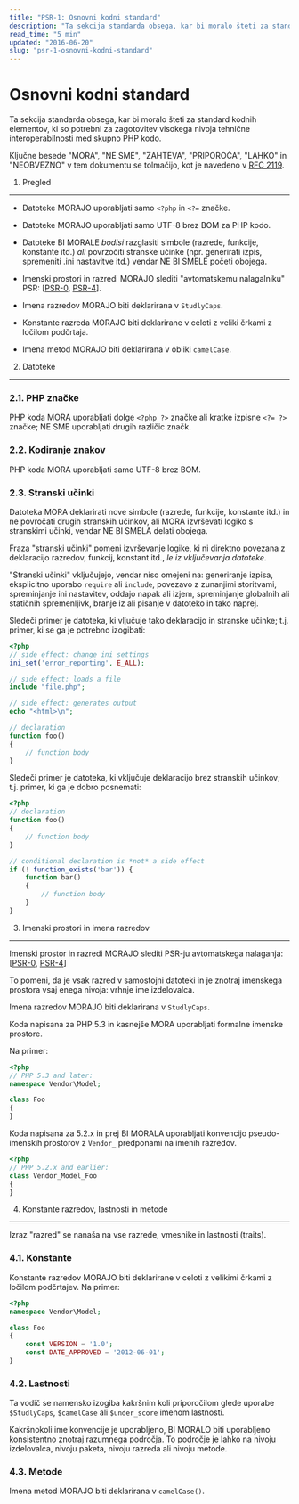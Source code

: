 ```yaml
---
title: "PSR-1: Osnovni kodni standard"
description: "Ta sekcija standarda obsega, kar bi moralo šteti za standard kodnih elementov, ki so potrebni za zagotovitev visokega nivoja tehnične interoperabilnosti med skupno PHP kodo."
read_time: "5 min"
updated: "2016-06-20"
slug: "psr-1-osnovni-kodni-standard"
---
```


Osnovni kodni standard
======================

Ta sekcija standarda obsega, kar bi moralo šteti za standard
kodnih elementov, ki so potrebni za zagotovitev visokega nivoja tehnične
interoperabilnosti med skupno PHP kodo.

Ključne besede "MORA", "NE SME", "ZAHTEVA", "PRIPOROČA", "LAHKO" in "NEOBVEZNO"
v tem dokumentu se tolmačijo, kot je navedeno v
[RFC 2119].

[RFC 2119]: http://www.ietf.org/rfc/rfc2119.txt
[PSR-0]: https://github.com/php-fig/fig-standards/blob/master/accepted/PSR-0.md
[PSR-4]: https://github.com/php-fig/fig-standards/blob/master/accepted/PSR-4-autoloader.md


1. Pregled
----------

- Datoteke MORAJO uporabljati samo `<?php` in `<?=` značke.

- Datoteke MORAJO uporabljati samo UTF-8 brez BOM za PHP kodo.

- Datoteke BI MORALE *bodisi* razglasiti simbole (razrede, funkcije, konstante itd.)
  *ali* povrzočiti stranske učinke (npr. generirati izpis, spremeniti .ini nastavitve itd.)
  vendar NE BI SMELE početi obojega.

- Imenski prostori in razredi MORAJO slediti "avtomatskemu nalagalniku" PSR: [[PSR-0], [PSR-4]].

- Imena razredov MORAJO biti deklarirana v `StudlyCaps`.

- Konstante razreda MORAJO biti deklarirane v celoti z veliki črkami z ločilom podčrtaja.

- Imena metod MORAJO biti deklarirana v obliki `camelCase`.


2. Datoteke
-----------

### 2.1. PHP značke

PHP koda MORA uporabljati dolge `<?php ?>` značke ali kratke izpisne `<?= ?>` značke; NE SME uporabljati drugih različic značk.

### 2.2. Kodiranje znakov

PHP koda MORA uporabljati samo UTF-8 brez BOM.

### 2.3. Stranski učinki

Datoteka MORA deklarirati nove simbole (razrede, funkcije, konstante
itd.) in ne povročati drugih stranskih učinkov, ali MORA izvrševati logiko s stranskimi
učinki, vendar NE BI SMELA delati obojega.

Fraza "stranski učinki" pomeni izvrševanje logike, ki ni direktno povezana z
deklaracijo razredov, funkcij, konstant itd., *le iz vključevanja
datoteke*.

"Stranski učinki" vključujejo, vendar niso omejeni na: generiranje izpisa, eksplicitno
uporabo `require` ali `include`, povezavo z zunanjimi storitvami, spreminjanje ini
nastavitev, oddajo napak ali izjem, spreminjanje globalnih ali statičnih spremenljivk,
branje iz ali pisanje v datoteko in tako naprej.

Sledeči primer je datoteka, ki vljučuje tako deklaracijo in stranske učinke;
t.j. primer, ki se ga je potrebno izogibati:

~~~php
<?php
// side effect: change ini settings
ini_set('error_reporting', E_ALL);

// side effect: loads a file
include "file.php";

// side effect: generates output
echo "<html>\n";

// declaration
function foo()
{
    // function body
}
~~~

Sledeči primer je datoteka, ki vključuje deklaracijo brez stranskih
učinkov; t.j. primer, ki ga je dobro posnemati:

~~~php
<?php
// declaration
function foo()
{
    // function body
}

// conditional declaration is *not* a side effect
if (! function_exists('bar')) {
    function bar()
    {
        // function body
    }
}
~~~


3. Imenski prostori in imena razredov
-------------------------------------

Imenski prostor in razredi MORAJO slediti PSR-ju avtomatskega nalaganja: [[PSR-0], [PSR-4]]

To pomeni, da je vsak razred v samostojni datoteki in je znotraj imenskega prostora
vsaj enega nivoja: vrhnje ime izdelovalca.

Imena razredov MORAJO biti deklarirana v `StudlyCaps`.

Koda napisana za PHP 5.3 in kasnejše MORA uporabljati formalne imenske prostore.

Na primer:

~~~php
<?php
// PHP 5.3 and later:
namespace Vendor\Model;

class Foo
{
}
~~~

Koda napisana za 5.2.x in prej BI MORALA uporabljati konvencijo pseudo-imenskih prostorov z `Vendor_` predponami na imenih razredov.

~~~php
<?php
// PHP 5.2.x and earlier:
class Vendor_Model_Foo
{
}
~~~

4. Konstante razredov, lastnosti in metode
------------------------------------------

Izraz "razred" se nanaša na vse razrede, vmesnike in lastnosti (traits).

### 4.1. Konstante

Konstante razredov MORAJO biti deklarirane v celoti z velikimi črkami z ločilom podčrtajev.
Na primer:

~~~php
<?php
namespace Vendor\Model;

class Foo
{
    const VERSION = '1.0';
    const DATE_APPROVED = '2012-06-01';
}
~~~

### 4.2. Lastnosti

Ta vodič se namensko izogiba kakršnim koli priporočilom glede uporabe
`$StudlyCaps`, `$camelCase` ali `$under_score` imenom lastnosti.

Kakršnokoli ime konvencije je uporabljeno, BI MORALO biti uporabljeno konsistentno znotraj
razumnega področja. To področje je lahko na nivoju izdelovalca, nivoju paketa, nivoju razreda ali nivoju metode.

### 4.3. Metode

Imena metod MORAJO biti deklarirana v `camelCase()`.
